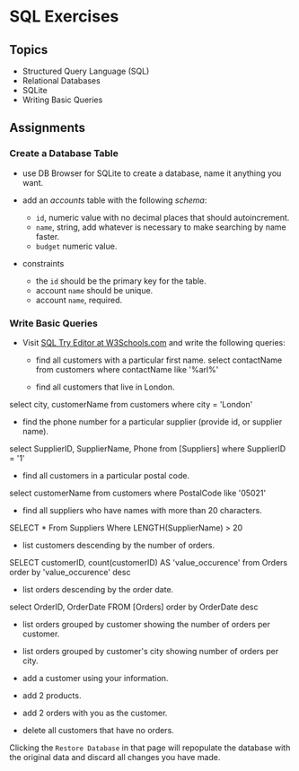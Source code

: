 # SQL Exercises

## Topics

- Structured Query Language (SQL)
- Relational Databases
- SQLite
- Writing Basic Queries

## Assignments

### Create a Database Table

- use DB Browser for SQLite to create a database, name it anything you want.
- add an _accounts_ table with the following _schema_:

  - `id`, numeric value with no decimal places that should autoincrement.
  - `name`, string, add whatever is necessary to make searching by name faster.
  - `budget` numeric value.

- constraints
  - the `id` should be the primary key for the table.
  - account `name` should be unique.
  - account `name`, required.

### Write Basic Queries

- Visit [SQL Try Editor at W3Schools.com](https://www.w3schools.com/Sql/tryit.asp?filename=trysql_select_top) and write the following queries:
  - find all customers with a particular first name.
select contactName
from customers
where contactName like '%arl%'
  
  - find all customers that live in London.
  
select city, customerName 
from customers
where city = 'London'
  
  - find the phone number for a particular supplier (provide id, or supplier name).
  
select SupplierID, SupplierName, Phone
from [Suppliers]
where SupplierID = '1'
  
  - find all customers in a particular postal code.
  
select customerName
from customers
where PostalCode like '05021'
  
  - find all suppliers who have names with more than 20 characters.
  
SELECT * From Suppliers
Where LENGTH(SupplierName) > 20
  
  - list customers descending by the number of orders.
  
SELECT customerID, count(customerID) AS 'value_occurence'
from Orders
order by 'value_occurence' desc
 
  - list orders descending by the order date.
  
select OrderID, OrderDate
FROM [Orders]
order by OrderDate desc
  
  - list orders grouped by customer showing the number of orders per customer.
  
  
  
  - list orders grouped by customer's city showing number of orders per city.
  
  - add a customer using your information.
  
  - add 2 products.
  
  - add 2 orders with you as the customer.
  
  - delete all customers that have no orders.

Clicking the `Restore Database` in that page will repopulate the database with the original data and discard all changes you have made.
